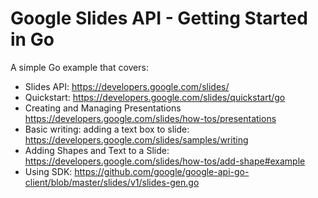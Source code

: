 # Google Slides API - Getting Started in Go

A simple Go example that covers:

* Slides API: https://developers.google.com/slides/
* Quickstart: https://developers.google.com/slides/quickstart/go
* Creating and Managing Presentations https://developers.google.com/slides/how-tos/presentations
* Basic writing: adding a text box to slide: https://developers.google.com/slides/samples/writing
* Adding Shapes and Text to a Slide: https://developers.google.com/slides/how-tos/add-shape#example
* Using SDK: https://github.com/google/google-api-go-client/blob/master/slides/v1/slides-gen.go